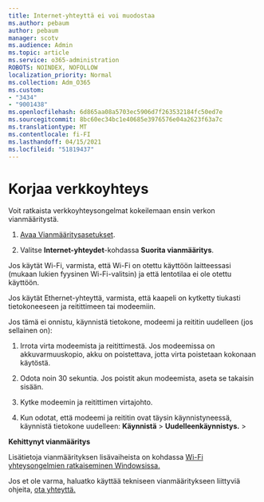 ```yaml
---
title: Internet-yhteyttä ei voi muodostaa
ms.author: pebaum
author: pebaum
manager: scotv
ms.audience: Admin
ms.topic: article
ms.service: o365-administration
ROBOTS: NOINDEX, NOFOLLOW
localization_priority: Normal
ms.collection: Adm_O365
ms.custom:
- "3434"
- "9001438"
ms.openlocfilehash: 6d865aa08a5703ec5906d7f263532184fc50ed7e
ms.sourcegitcommit: 8bc60ec34bc1e40685e3976576e04a2623f63a7c
ms.translationtype: MT
ms.contentlocale: fi-FI
ms.lasthandoff: 04/15/2021
ms.locfileid: "51819437"
---
```

# <a name="fix-network-connection"></a>Korjaa verkkoyhteys

Voit ratkaista verkkoyhteysongelmat kokeilemaan ensin verkon vianmääritystä. 

1. [Avaa Vianmääritysasetukset](ms-settings:troubleshoot).

2. Valitse **Internet-yhteydet**-kohdassa **Suorita vianmääritys**.

Jos käytät Wi-Fi, varmista, että Wi-Fi on otettu käyttöön laitteessasi (mukaan lukien fyysinen Wi-Fi-valitsin) ja että lentotilaa ei ole otettu käyttöön.

Jos käytät Ethernet-yhteyttä, varmista, että kaapeli on kytketty tiukasti tietokoneeseen ja reitittimeen tai modeemiin.

Jos tämä ei onnistu, käynnistä tietokone, modeemi ja reititin uudelleen (jos sellainen on):

1. Irrota virta modeemista ja reitittimestä. Jos modeemissa on akkuvarmuuskopio, akku on poistettava, jotta virta poistetaan kokonaan käytöstä.

2. Odota noin 30 sekuntia. Jos poistit akun modeemista, aseta se takaisin sisään.

3. Kytke modeemin ja reitittimen virtajohto.

4. Kun odotat, että modeemi ja reititin ovat täysin käynnistyneessä, käynnistä tietokone uudelleen: **Käynnistä**  >  **Uudelleenkäynnistys.**  >  

**Kehittynyt vianmääritys**

Lisätietoja vianmäärityksen lisävaiheista on kohdassa [Wi-Fi yhteysongelmien ratkaiseminen Windowsissa.](https://support.microsoft.com/help/10741?ocid=SMC10741%2F) 

Jos et ole varma, haluatko käyttää tekniseen vianmääritykseen liittyviä ohjeita, [ota yhteyttä.](https://support.microsoft.com/contactus)

